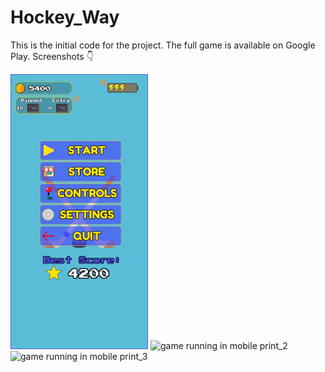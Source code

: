 # Hockey_Way

This is the initial code for the project. 
The full game is available on Google Play. Screenshots :point_down:

![game running in mobile print_1](https://github.com/ArrudaFernanda/Hockey_Way/blob/main/print_initial_screen_en.jpg)
![game running in mobile print_2](https://github.com/ArrudaFernanda/Hockey_Way/blob/main/print_level02.jpg)
![game running in mobile print_3](https://github.com/ArrudaFernanda/Hockey_Way/blob/main/print_level04.jpg)
